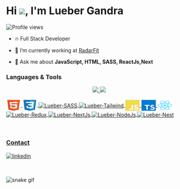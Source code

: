 
<h1 align="left">Hi <img src="https://raw.githubusercontent.com/kaueMarques/kaueMarques/master/hi.gif" height="30px">, I'm Lueber Gandra</h1>
<p align="left"> <img src="https://komarev.com/ghpvc/?username=lueberGandra&color=yellow" alt="Profile views" /> </p>

- 🔥 Full Stack Developer

- 🔭 I’m currently working at [RadarFit](https://www.linkedin.com/company/radarfit)

- 💬 Ask me about **JavaScript, HTML, SASS, ReactJs,Next**

### Languages & Tools
<div align="center">
  <a href="https://github.com/lueberGandra">
  <img height="180em" src="https://github-readme-stats.vercel.app/api?username=lueberGandra&show_icons=true&theme=dracula&include_all_commits=true&count_private=true"/>
  <img height="180em" src="https://github-readme-stats.vercel.app/api/top-langs/?username=lueberGandra&layout=compact&langs_count=7&theme=dracula"/>
</div>
<div style="display: inline_block"><br>
  <img align="center" alt="Lueber-HTML" height="30" width="40" src="https://raw.githubusercontent.com/devicons/devicon/master/icons/html5/html5-original.svg">
  <img align="center" alt="Lueber-CSS" height="30" width="40" src="https://raw.githubusercontent.com/devicons/devicon/master/icons/css3/css3-original.svg">  
  <img align="center" alt="Lueber-SASS" height="30" width="40" src="https://raw.githubusercontent.com/gist/lueberGandra/0e21d123210e42ffdccde77b700a4a6c/raw/c29be277d11ba648a360eebc7cb374cf91ef003c/sassIcon.svg">
  <img align="center" alt="Lueber-Tailwind" height="30" width="40" src="https://raw.githubusercontent.com/gist/lueberGandra/2d44a5d1c1128cab437898a3f01d9970/raw/59c12cd871cf50ca92d0f644a5242fd0d1121067/tailwindIcon.svg">  
  <img align="center" alt="Lueber-Js" height="30" width="40" src="https://raw.githubusercontent.com/devicons/devicon/master/icons/javascript/javascript-plain.svg">
  <img align="center" alt="Lueber-Ts" height="30" width="40" src="https://raw.githubusercontent.com/devicons/devicon/master/icons/typescript/typescript-plain.svg">
  <img align="center" alt="Lueber-React" height="30" width="40" src="https://raw.githubusercontent.com/devicons/devicon/master/icons/react/react-original.svg">
  <img align="center" alt="Lueber-Redux" height="30" width="40" src="https://raw.githubusercontent.com/gist/lueberGandra/b24ca4afa7072e737b69e2fe4decaa8d/raw/f3b4b1c54c6f3818f84ece39339aee5eb0895216/ReduxIcon.svg">  
  <img align="center" alt="Lueber-NextJs" height="30" width="40" src="https://raw.githubusercontent.com/gist/lueberGandra/41533099b700122455f629a0429c34b0/raw/8f3b1dc15c38e01c167bc61c263e14869fc7d21d/nextJsIcon.svg">
   <img align="center" alt="Lueber-NodeJs" height="30" width="40" src="https://raw.githubusercontent.com/gist/lueberGandra/6342367e2d1498089990352c24eca6d7/raw/0bf26f86a72ad5d29d0623fe95206a5c1f679b92/nodeJsIcon.svg">   
   <img align="center" alt="Lueber-Nest" height="30" width="40" src="https://raw.githubusercontent.com/gist/lueberGandra/bc8f85eb76b190038406fff5fdd8a678/raw/dd0f9a8284cb079866d0fedc66fd90863639fe84/nestIcon.svg">
  
        
  </div>
<br><br>


 
### Contact

<div>
<a href="https://linkedin.com/in/lueber-gandra" target="_blank">
  <img align="center" src="https://img.shields.io/badge/-lueberGandra-05122A?style=flat&logo=linkedin" alt="linkedin"/>
</a>
</div>
<br><br>


 ![snake gif](https://github.com/lueberGandra/lueberGandra/blob/output/github-contribution-grid-snake.svg)  

<!--
